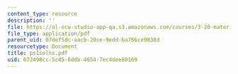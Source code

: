 ```yaml
---
content_type: resource
description: ''
file: https://ol-ocw-studio-app-qa.s3.amazonaws.com/courses/3-20-materials-at-equilibrium-sma-5111-fall-2003/672498cc5c456ddb48547ec4dee80169_ps1solns.pdf
file_type: application/pdf
parent_uid: 07def5dc-aacb-20ce-9edd-ba766ce9838d
resourcetype: Document
title: ps1solns.pdf
uid: 672498cc-5c45-6ddb-4854-7ec4dee80169
---
```

